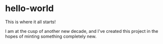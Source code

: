 # hello-world
This is where it all starts!

I am at the cusp of another new decade, and I've created this project in the hopes of minting something completely new.
